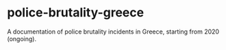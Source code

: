# police-brutality-greece
A documentation of police brutality incidents in Greece, starting from 2020 (ongoing).
